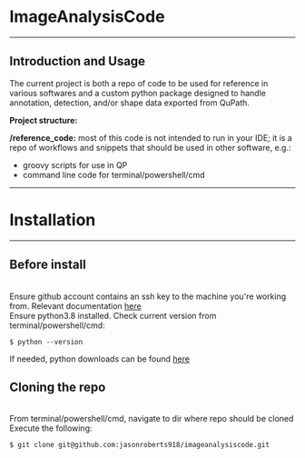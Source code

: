 # ImageAnalysisCode

-----------------------------------------------------------------------------------------------------------------------------------
Introduction and Usage
-----------------------------------------------------------------------------------------------------------------------------------
The current project is both a repo of code to be used for reference in various softwares and a custom python package designed to handle annotation, detection, and/or shape data exported from QuPath.

**Project structure:**

**/reference_code:** most of this code is not intended to run in your IDE; it is a repo of workflows and snippets that should be used in other software, e.g.:
- groovy scripts for use in QP
- command line code for terminal/powershell/cmd

-----------------------------------------------------------------------------------------------------------------------------------
# Installation
-----------------------------------------------------------------------------------------------------------------------------------
## **Before install**
<br /> Ensure github account contains an ssh key to the machine you're working from. Relevant documentation [here](https://docs.github.com/en/authentication/connecting-to-github-with-ssh/checking-for-existing-ssh-keys)
<br /> Ensure python3.8 installed. Check current version from terminal/powershell/cmd:
~~~
$ python --version
~~~
If needed, python downloads can be found [here](https://www.python.org/downloads/)

## **Cloning the repo**
<br /> From terminal/powershell/cmd, navigate to dir where repo should be cloned
<br /> Execute the following:
~~~
$ git clone git@github.com:jasonroberts918/imageanalysiscode.git
~~~
